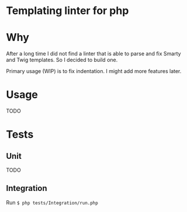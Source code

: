 Templating linter for php
=========================

# Why

After a long time I did not find a linter that is able to parse and fix
Smarty and Twig templates. So I decided to build one.

Primary usage (WIP) is to fix indentation. I might add more features later.

# Usage

TODO

# Tests

## Unit

TODO

## Integration

Run `$ php tests/Integration/run.php`
